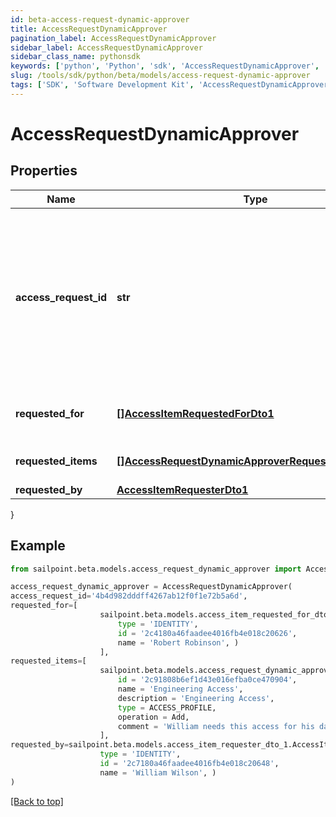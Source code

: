```yaml
---
id: beta-access-request-dynamic-approver
title: AccessRequestDynamicApprover
pagination_label: AccessRequestDynamicApprover
sidebar_label: AccessRequestDynamicApprover
sidebar_class_name: pythonsdk
keywords: ['python', 'Python', 'sdk', 'AccessRequestDynamicApprover', 'BetaAccessRequestDynamicApprover'] 
slug: /tools/sdk/python/beta/models/access-request-dynamic-approver
tags: ['SDK', 'Software Development Kit', 'AccessRequestDynamicApprover', 'BetaAccessRequestDynamicApprover']
---
```


# AccessRequestDynamicApprover


## Properties

Name | Type | Description | Notes
------------ | ------------- | ------------- | -------------
**access_request_id** | **str** | Unique ID of the access request object. You can use this ID with the [Access Request Status endpoint](https://developer.sailpoint.com/idn/api/beta/list-access-request-status) to get the request's status. | [required]
**requested_for** | [**[]AccessItemRequestedForDto1**](access-item-requested-for-dto1) | Identities access was requested for. | [required]
**requested_items** | [**[]AccessRequestDynamicApproverRequestedItemsInner**](access-request-dynamic-approver-requested-items-inner) | Requested access items. | [required]
**requested_by** | [**AccessItemRequesterDto1**](access-item-requester-dto1) |  | [required]
}

## Example

```python
from sailpoint.beta.models.access_request_dynamic_approver import AccessRequestDynamicApprover

access_request_dynamic_approver = AccessRequestDynamicApprover(
access_request_id='4b4d982dddff4267ab12f0f1e72b5a6d',
requested_for=[
                    sailpoint.beta.models.access_item_requested_for_dto_1.AccessItemRequestedForDto_1(
                        type = 'IDENTITY', 
                        id = '2c4180a46faadee4016fb4e018c20626', 
                        name = 'Robert Robinson', )
                    ],
requested_items=[
                    sailpoint.beta.models.access_request_dynamic_approver_requested_items_inner.AccessRequestDynamicApprover_requestedItems_inner(
                        id = '2c91808b6ef1d43e016efba0ce470904', 
                        name = 'Engineering Access', 
                        description = 'Engineering Access', 
                        type = ACCESS_PROFILE, 
                        operation = Add, 
                        comment = 'William needs this access for his day to day job activities.', )
                    ],
requested_by=sailpoint.beta.models.access_item_requester_dto_1.AccessItemRequesterDto_1(
                    type = 'IDENTITY', 
                    id = '2c7180a46faadee4016fb4e018c20648', 
                    name = 'William Wilson', )
)

```
[[Back to top]](#) 

